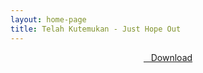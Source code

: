 ```yaml
---
layout: home-page
title: Telah Kutemukan - Just Hope Out
---
```


<center>
<a href="https://drive.google.com/uc?authuser=0&id=1JqbJBnOnQVtMJ4zxq_GsE2tPFetEA27x&export=download" ><i class="fa fa-caret-down" aria-hidden="true"></i>&nbsp; &nbsp;Download</a>
</center>
